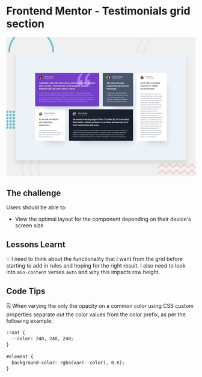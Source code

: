 # Frontend Mentor - Testimonials grid section

![Design preview for the Testimonials grid section coding challenge](./design/desktop-preview.jpg)

## The challenge

Users should be able to:

- View the optimal layout for the component depending on their device's screen size

## Lessons Learnt

💡 I need to think about the functionality that I want from the grid before starting to add in rules and hoping for the right result. I also need to look into `min-content` verses `auto` and why this impacts row height. 

## Code Tips

🗒 When varying the only the opacity on a common color using CSS custom properties separate out the color values from the color prefix, as per the following example:

```
:root {
  --color: 240, 240, 240;
}

#element {
  background-color: rgba(var(--color), 0.8);
}
```
